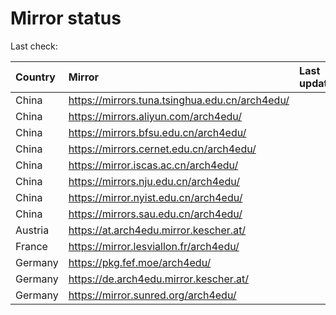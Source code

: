 <script src="./time.js"></script>
# Mirror status
Last check: <script type="text/javascript">localize(1708021365.7949226);</script>

|Country|Mirror|Last update|
|:------|:-----|:----------|
|China|https://mirrors.tuna.tsinghua.edu.cn/arch4edu/|<script type="text/javascript">localize(1707978641);</script>|
|China|https://mirrors.aliyun.com/arch4edu/|<script type="text/javascript">localize(1707978641);</script>|
|China|https://mirrors.bfsu.edu.cn/arch4edu/|<script type="text/javascript">localize(1707978641);</script>|
|China|https://mirrors.cernet.edu.cn/arch4edu/|<script type="text/javascript">localize(1707978641);</script>|
|China|https://mirror.iscas.ac.cn/arch4edu/|<script type="text/javascript">localize(1707978641);</script>|
|China|https://mirrors.nju.edu.cn/arch4edu/|<script type="text/javascript">localize(1707935596);</script>|
|China|https://mirror.nyist.edu.cn/arch4edu/|<script type="text/javascript">localize(1707978641);</script>|
|China|https://mirrors.sau.edu.cn/arch4edu/|<script type="text/javascript">localize(1707978641);</script>|
|Austria|https://at.arch4edu.mirror.kescher.at/|<script type="text/javascript">localize(1707978641);</script>|
|France|https://mirror.lesviallon.fr/arch4edu/|<script type="text/javascript">localize(1707978641);</script>|
|Germany|https://pkg.fef.moe/arch4edu/|<script type="text/javascript">localize(1707978641);</script>|
|Germany|https://de.arch4edu.mirror.kescher.at/|<script type="text/javascript">localize(1707978641);</script>|
|Germany|https://mirror.sunred.org/arch4edu/|<script type="text/javascript">localize(1707978641);</script>|

<script src="./tablefilter/tablefilter.js"></script>
<script src="./table.js"></script>